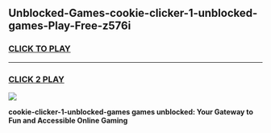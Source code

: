 
## Unblocked-Games-cookie-clicker-1-unblocked-games-Play-Free-z576i
<h3>
<a href="https://premium76.site?title=cookie-clicker-1-unblocked-games&ref=12A">CLICK TO PLAY</a></h3>
<hr>

<h3>
<a href="https://premium76.site?title=cookie-clicker-1-unblocked-games&ref=12A">CLICK 2 PLAY</a>
  
</h3>

<a href="https://premium76.site?title=cookie-clicker-1-unblocked-games&ref=12A"><img src="https://clearcache.store/games.png"></a>


**cookie-clicker-1-unblocked-games games unblocked: Your Gateway to Fun and Accessible Online Gaming**

